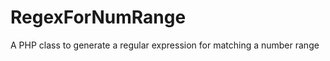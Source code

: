 RegexForNumRange
================

A PHP class to generate a regular expression for matching a number range
